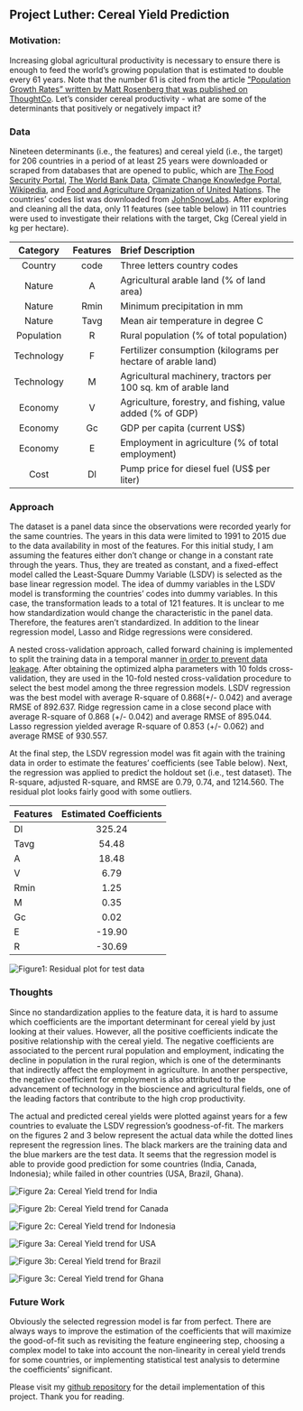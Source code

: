 
## Project Luther: Cereal Yield Prediction


### Motivation: 

Increasing global agricultural productivity is necessary to ensure there is enough to feed the world’s growing population that is estimated to double every 61 years. Note that the number 61 is cited from the article ["Population Growth Rates” written by Matt Rosenberg that was published on ThoughtCo](https://www.thoughtco.com/population-growth-rates-1435469). Let’s consider cereal productivity - what are some of the determinants that positively or negatively impact it? 


### Data

Nineteen determinants (i.e., the features) and cereal yield (i.e., the target) for 206 countries in a period of at least 25 years were downloaded or scraped from databases that are opened to public, which are [The Food Security Portal](http://www.foodsecurityportal.org/api), [The World Bank Data]( https://data.worldbank.org), [Climate Change Knowledge Portal]( https://climateknowledgeportal.worldbank.org), [Wikipedia]( https://en.wikipedia.org/wiki/International_wheat_production_statistics), and [Food and Agriculture Organization of United Nations](http://www.fao.org). The countries’ codes list was downloaded from [JohnSnowLabs](https://datahub.io/JohnSnowLabs/country-and-continent-codes-list). After exploring and cleaning all the data, only 11 features (see table below) in 111 countries were used to investigate their relations with the target, Ckg (Cereal yield in kg per hectare). 

| Category | Features | Brief Description |
| :---------------: | :--------:  | :--------------------------------------------------- |
| Country | code |Three letters country codes|
| Nature | A | Agricultural arable land (% of land area) |
| Nature | Rmin | Minimum precipitation in mm |
| Nature | Tavg | Mean air temperature in  degree C |
| Population | R | Rural population (% of total population) |
| Technology | F | Fertilizer consumption (kilograms per hectare of arable land) |
| Technology | M| Agricultural machinery, tractors per 100 sq. km of arable land |
| Economy | V | Agriculture, forestry, and fishing, value added (% of GDP) |
| Economy | Gc | GDP per capita (current US$) |
| Economy | E | Employment in agriculture (% of total employment) |
| Cost | Dl | Pump price for diesel fuel (US$ per liter) |


### Approach

The dataset is a panel data since the observations were recorded yearly for the same countries. The years in this data were limited to 1991 to 2015 due to the data availability in most of the features. For this initial study, I am assuming the features either don’t change or change in a constant rate through the years. Thus, they are treated as constant, and a fixed-effect model called the Least-Square Dummy Variable (LSDV) is selected as the base linear regression model. The idea of dummy variables in the LSDV model is transforming the countries’ codes into dummy variables. In this case, the transformation leads to a total of 121 features. It is unclear to me how standardization would change the characteristic in the panel data. Therefore, the features aren’t standardized. In addition to the linear regression model, Lasso and Ridge regressions were considered.

A nested cross-validation approach, called forward chaining is implemented to split the training data in a temporal manner [in order to prevent data leakage]( https://towardsdatascience.com/time-series-nested-cross-validation-76adba623eb9). After obtaining the optimized alpha parameters with 10 folds cross-validation, they are used in the 10-fold nested cross-validation procedure to select the best model among the three regression models. LSDV regression was the best model with average R-square of 0.868(+/- 0.042) and average RMSE of 892.637. Ridge regression came in a close second place with average R-square of 0.868 (+/- 0.042) and average RMSE of 895.044. Lasso regression yielded average R-square of 0.853 (+/- 0.062) and average RMSE of 930.557.

At the final step, the LSDV regression model was fit again with the training data in order to estimate the features’ coefficients (see Table below). Next, the regression was applied to predict the holdout set (i.e., test dataset). The R-square, adjusted R-square, and RMSE are 0.79, 0.74, and 1214.560. The residual plot looks fairly good with some outliers. 

| Features| Estimated Coefficients |
| :---------- | :--------------------------: |
| Dl |  325.24 |
| Tavg |  54.48|
| A |  18.48|
| V |  6.79 |
| Rmin | 1.25|
| M |  0.35 |
| Gc |  0.02|
| E |  -19.90 |
| R| -30.69 |

![Figure1: Residual plot for test data](https://github.com/wfl/Project-Luther/blob/master/figures/LSDVregression_testdata_residualplot.png)


### Thoughts

Since no standardization applies to the feature data, it is hard to assume which coefficients are the important determinant for cereal yield by just looking at their values. However, all the positive coefficients indicate the positive relationship with the cereal yield. The negative coefficients are associated to the percent rural population and employment, indicating the decline in population in the rural region, which is one of the determinants that indirectly affect the employment in agriculture. In another perspective, the negative coefficient for employment is also attributed to the advancement of technology in the bioscience and agricultural fields, one of the leading factors that contribute to the high crop productivity.

The actual and predicted cereal yields were plotted against years for a few countries to evaluate the LSDV regression’s goodness-of-fit. The markers on the figures 2 and 3 below represent the actual data while the dotted lines represent the regression lines. The black markers are the training data and the blue markers are the test data. It seems that the regression model is able to provide good prediction for some countries (India, Canada, Indonesia); while failed in other countries (USA, Brazil, Ghana).

![Figure 2a: Cereal Yield trend for India](https://github.com/wfl/Project-Luther/blob/master/figures/Cereal_yield_plot_India.png)

![Figure 2b: Cereal Yield trend for Canada](https://github.com/wfl/Project-Luther/blob/master/figures/Cereal_yield_plot_Canada.png)

![Figure 2c: Cereal Yield trend for Indonesia](https://github.com/wfl/Project-Luther/blob/master/figures/Cereal_yield_plot_Indonesia.png)

![Figure 3a: Cereal Yield trend for USA](https://github.com/wfl/Project-Luther/blob/master/figures/Cereal_yield_plot_USA.png)

![Figure 3b: Cereal Yield trend for Brazil](https://github.com/wfl/Project-Luther/blob/master/figures/Cereal_yield_plot_Brazil.png)

![Figure 3c: Cereal Yield trend for Ghana](https://github.com/wfl/Project-Luther/blob/master/figures/Cereal_yield_plot_Ghana.png)


### Future Work

Obviously the selected regression model is far from perfect. There are always ways to improve the estimation of the coefficients that will maximize the good-of-fit such as revisiting the feature engineering step, choosing a complex model to take into account the non-linearity in cereal yield trends for some countries, or implementing statistical test analysis to determine the coefficients’ significant. 


Please visit my [github repository](https://github.com/wfl/Project-Luther) for the detail implementation of this project. Thank you for reading. 





